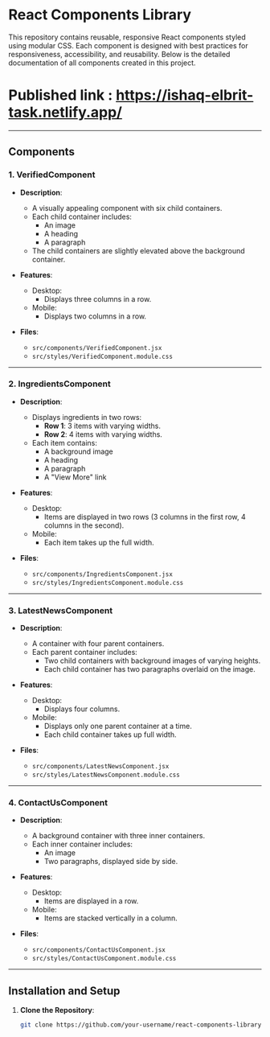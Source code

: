 # React Components Library

This repository contains reusable, responsive React components styled using modular CSS. Each component is designed with best practices for responsiveness, accessibility, and reusability. Below is the detailed documentation of all components created in this project.

# Published link : https://ishaq-elbrit-task.netlify.app/

---

## Components

### 1. **VerifiedComponent**

- **Description**:
  - A visually appealing component with six child containers.
  - Each child container includes:
    - An image
    - A heading
    - A paragraph
  - The child containers are slightly elevated above the background container.

- **Features**:
  - Desktop:
    - Displays three columns in a row.
  - Mobile:
    - Displays two columns in a row.

- **Files**:
  - `src/components/VerifiedComponent.jsx`
  - `src/styles/VerifiedComponent.module.css`

---

### 2. **IngredientsComponent**

- **Description**:
  - Displays ingredients in two rows:
    - **Row 1**: 3 items with varying widths.
    - **Row 2**: 4 items with varying widths.
  - Each item contains:
    - A background image
    - A heading
    - A paragraph
    - A "View More" link

- **Features**:
  - Desktop:
    - Items are displayed in two rows (3 columns in the first row, 4 columns in the second).
  - Mobile:
    - Each item takes up the full width.

- **Files**:
  - `src/components/IngredientsComponent.jsx`
  - `src/styles/IngredientsComponent.module.css`

---

### 3. **LatestNewsComponent**

- **Description**:
  - A container with four parent containers.
  - Each parent container includes:
    - Two child containers with background images of varying heights.
    - Each child container has two paragraphs overlaid on the image.

- **Features**:
  - Desktop:
    - Displays four columns.
  - Mobile:
    - Displays only one parent container at a time.
    - Each child container takes up full width.

- **Files**:
  - `src/components/LatestNewsComponent.jsx`
  - `src/styles/LatestNewsComponent.module.css`

---

### 4. **ContactUsComponent**

- **Description**:
  - A background container with three inner containers.
  - Each inner container includes:
    - An image
    - Two paragraphs, displayed side by side.

- **Features**:
  - Desktop:
    - Items are displayed in a row.
  - Mobile:
    - Items are stacked vertically in a column.

- **Files**:
  - `src/components/ContactUsComponent.jsx`
  - `src/styles/ContactUsComponent.module.css`

---

## Installation and Setup

1. **Clone the Repository**:
   ```bash
   git clone https://github.com/your-username/react-components-library.git
